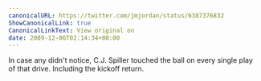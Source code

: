 ```yaml
---
canonicalURL: https://twitter.com/jmjordan/status/6387376832
ShowCanonicalLink: true
CanonicalLinkText: View original on
date: 2009-12-06T02:14:34+00:00
---
```

In case any didn't notice, C.J. Spiller touched the ball on every single play of that drive. Including the kickoff return.
